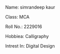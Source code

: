 Name: simrandeep kaur

Class: MCA

Roll No.: 2229016

Hobbiea: Calligraphy

Intrest In: Digital Design
